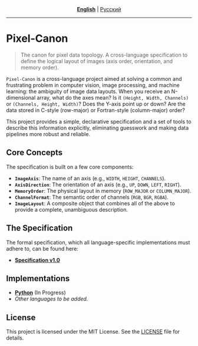<div align="center">
  <a href="./README.md"><strong>English</strong></a> | <a href="./README.ru.md">Русский</a>
</div>
<hr>

# Pixel-Canon

> The canon for pixel data topology. A cross-language specification to define the logical layout of images (axis order, orientation, and memory order).

`Pixel-Canon` is a cross-language project aimed at solving a common and frustrating problem in computer vision, image processing, and machine learning: the ambiguity of image data layouts. When you receive an N-dimensional array, what do the axes mean? Is it `(Height, Width, Channels)` or `(Channels, Height, Width)`? Does the Y-axis point up or down? Are the data stored in C-style (row-major) or Fortran-style (column-major) order?

This project provides a simple, declarative specification and a set of tools to describe this information explicitly, eliminating guesswork and making data pipelines more robust and reliable.

## Core Concepts

The specification is built on a few core components:

*   **`ImageAxis`**: The name of an axis (e.g., `WIDTH`, `HEIGHT`, `CHANNELS`).
*   **`AxisDirection`**: The orientation of an axis (e.g., `UP`, `DOWN`, `LEFT`, `RIGHT`).
*   **`MemoryOrder`**: The physical layout in memory (`ROW_MAJOR` or `COLUMN_MAJOR`).
*   **`ChannelFormat`**: The semantic order of channels (`RGB`, `BGR`, `RGBA`).
*   **`ImageLayout`**: A composite object that combines all of the above to provide a complete, unambiguous description.

## The Specification

The formal specification, which all language-specific implementations must adhere to, can be found here:
*   **[Specification v1.0](./spec/v1.0.md)**

## Implementations

*   **[Python](./python/)** (In Progress)
*   *Other languages to be added.*

## License

This project is licensed under the MIT License. See the [LICENSE](./LICENSE) file for details.
